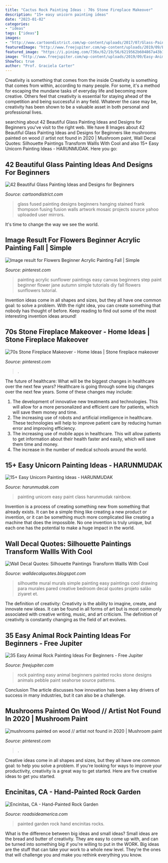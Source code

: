 ```yaml
---
title: "Cactus Rock Painting Ideas : 70s Stone Fireplace Makeover"
description: "15+ easy unicorn painting ideas"
date: "2023-01-02"
categories:
- "ideas"
tags: ["ideas"]
images:
- "http://www.cartoondistrict.com/wp-content/uploads/2017/07/Glass-Painting-Ideas-and-Designs-for-Beginners1.jpg"
featuredImage: "http://www.freejupiter.com/wp-content/uploads/2019/09/Easy-Animal-Rock-Painting-Ideas-For-Beginners-1-1.jpg"
featured_image: "https://i.pinimg.com/736x/62/19/56/6219562b604867a43b15051040ba4d25.jpg"
image: "http://www.freejupiter.com/wp-content/uploads/2019/09/Easy-Animal-Rock-Painting-Ideas-For-Beginners-1-1.jpg"
ShowToc: true
author: "Prof. Graciela Carter"
---
```



Creativity is something that comes from the inside
Creativity is something that comes from within, according to many people. For some, it's a method for escaping the mundane tasks of everyday life and becoming more creative. Others feel that creativity is essential for staying ahead of the competition and being successful in any field. Whatever the case may be, creativity has been shown to be a valuable asset in both personal and professional lives.

	

		
searching about 42 Beautiful Glass Painting Ideas and Designs for Beginners you've visit to the right web. We have 8 Images about 42 Beautiful Glass Painting Ideas and Designs for Beginners like mushrooms painted on wood // artist not found in 2020 | Mushroom paint, Wall Decal Quotes: Silhouette Paintings Transform Wallls With Cool and also 15+ Easy Unicorn Painting Ideas - HARUNMUDAK. Here you go:
		
    
## 42 Beautiful Glass Painting Ideas And Designs For Beginners

<img loading=lazy src="http://www.cartoondistrict.com/wp-content/uploads/2017/07/Glass-Painting-Ideas-and-Designs-for-Beginners1.jpg" onerror="this.onerror=null;this.src='https://tse1.mm.bing.net/th?id=OIP.98Mbmgha6bMbvpwogy8lAwHaK6&amp;pid=15.1';" alt="42 Beautiful Glass Painting Ideas and Designs for Beginners">

_Source: cartoondistrict.com_

>glass fused painting designs beginners hanging stained frank thompson fusing fusion walls artwork mosaic projects source yahoo uploaded user mirrors. 

	

It's time to change the way we see the world.

    
## Image Result For Flowers Beginner Acrylic Painting Fall | Simple

<img loading=lazy src="https://i.pinimg.com/736x/18/a9/16/18a91600a254bc8c4f17b834639ba007.jpg" onerror="this.onerror=null;this.src='https://tse1.mm.bing.net/th?id=OIP.LsjfLGoYgqjsNXDOyMApbQAAAA&amp;pid=15.1';" alt="Image result for Flowers Beginner Acrylic Painting Fall | Simple">

_Source: pinterest.com_

>painting acrylic sunflower paintings easy canvas beginners step paint beginner flower jane autumn simple tutorials diy fall flowers sunflowers tutorial. 

	

Invention ideas come in all shapes and sizes, but they all have one common goal: to solve a problem. With the right idea, you can create something that nobody has thought of before. Keep reading to find out some of the most interesting invention ideas around!

    
## 70s Stone Fireplace Makeover - Home Ideas | Stone Fireplace Makeover

<img loading=lazy src="https://i.pinimg.com/736x/d7/0b/ad/d70badc2e5aff11c47327799b58621b0.jpg" onerror="this.onerror=null;this.src='https://tse1.mm.bing.net/th?id=OIP.mWlaj159yXbYV7FLuQcCmgHaLG&amp;pid=15.1';" alt="70s Stone Fireplace Makeover - Home Ideas | Stone fireplace makeover">

_Source: pinterest.com_

>. 

	

The future of healthcare: What will be the biggest changes in healthcare over the next few years?
Healthcare is going through some big changes over the next few years. Some of these changes may include: 
1. The development of innovative new treatments and technologies. This will allow for a more personalized and efficient care for patients, which will save them money and time. 
2. The increasing use of robots and artificial intelligence in healthcare. These technologies will help to improve patient care by reducing human error and improving efficiency. 
3. The increasing use of mobile apps in healthcare. This will allow patients to get information about their health faster and easily, which will save them time and money. 
4. The increase in the number of medical schools around the world.

    
## 15+ Easy Unicorn Painting Ideas - HARUNMUDAK

<img loading=lazy src="https://harunmudak.com/wp-content/uploads/2020/07/IMG_8280__87011.1530833580-768x1024.jpg" onerror="this.onerror=null;this.src='https://tse1.mm.bing.net/th?id=OIP.8CEF7Jg7UGWLFOlX9jb5lQHaJ4&amp;pid=15.1';" alt="15+ Easy Unicorn Painting Ideas - HARUNMUDAK">

_Source: harunmudak.com_

>painting unicorn easy paint class harunmudak rainbow. 

	

Invention is a process of creating something new from something that already exists. It can be a simple thing like creating a new product or invention, or it can be something much more complicated like creating a machine that does the impossible. No one invention is truly unique, but each one has the potential to make a huge impact in the world.

    
## Wall Decal Quotes: Silhouette Paintings Transform Wallls With Cool

<img loading=lazy src="http://4.bp.blogspot.com/-sMeTXE1IfUI/Um-dsw6Aj-I/AAAAAAAAECk/PFuzivWzP4c/s640/Silhouette-painitning.jpg" onerror="this.onerror=null;this.src='https://tse2.mm.bing.net/th?id=OIP.OffD6IpMb5Mv2dBZVB8TYAHaFj&amp;pid=15.1';" alt="Wall Decal Quotes: Silhouette Paintings Transform Wallls With Cool">

_Source: walldecalquotes.blogspot.com_

>silhouette mural murals simple painting easy paintings cool drawing para murales pared creative bedroom decal quotes projeto salão ziyaret et. 

	

The definition of creativity:
Creativity is the ability to imagine, create, and innovate new ideas. It can be found in all forms of art but is most commonly associated with creative writing, music, and art criticism. The definition of creativity is constantly changing as the field of art evolves.

    
## 35 Easy Animal Rock Painting Ideas For Beginners - Free Jupiter

<img loading=lazy src="http://www.freejupiter.com/wp-content/uploads/2019/09/Easy-Animal-Rock-Painting-Ideas-For-Beginners-1-1.jpg" onerror="this.onerror=null;this.src='https://tse1.mm.bing.net/th?id=OIP.gLW0zrvCProZlMQTYMTzMgHaJ3&amp;pid=15.1';" alt="35 Easy Animal Rock Painting Ideas For Beginners - Free Jupiter">

_Source: freejupiter.com_

>rock painting easy animal beginners painted rocks stone designs animals pebble paint seahorse source patterns. 

	

Conclusion
The article discusses how innovation has been a key drivers of success in many industries, but it can also be a challenge.

    
## Mushrooms Painted On Wood // Artist Not Found In 2020 | Mushroom Paint

<img loading=lazy src="https://i.pinimg.com/736x/62/19/56/6219562b604867a43b15051040ba4d25.jpg" onerror="this.onerror=null;this.src='https://tse3.mm.bing.net/th?id=OIP.7yUW3RhvPAbXl2TbSFYs6wHaKN&amp;pid=15.1';" alt="mushrooms painted on wood // artist not found in 2020 | Mushroom paint">

_Source: pinterest.com_

>. 

	

Creative ideas come in all shapes and sizes, but they all have one common goal: to help you solve a problem. If you're looking for ways to improve your productivity, creativity is a great way to get started. Here are five creative ideas to get you started.

    
## Encinitas, CA - Hand-Painted Rock Garden

<img loading=lazy src="https://www.roadsideamerica.com/attract/images/ca/CAENCrockpaint_teeples1.jpg" onerror="this.onerror=null;this.src='https://tse2.mm.bing.net/th?id=OIP.6t1TlfqeBOA3fuPUjhOZawAAAA&amp;pid=15.1';" alt="Encinitas, CA - Hand-Painted Rock Garden">

_Source: roadsideamerica.com_

>painted garden rock hand encinitas rocks. 

	

What is the difference between big ideas and small ideas?
Small ideas are the bread and butter of creativity. They are easy to come up with, and can be turned into something big if you're willing to put in the WORK. Big ideas are the stuff that can take your work to a whole new level. They're the ones that will challenge you and make you rethink everything you know.

